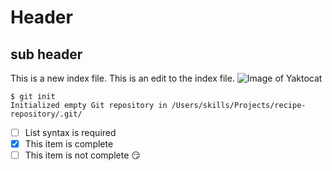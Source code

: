 # Header
## sub header
This is a new index file.
This is an edit to the index file.
![Image of Yaktocat](https://octodex.github.com/images/yaktocat.png)
```
$ git init
Initialized empty Git repository in /Users/skills/Projects/recipe-repository/.git/
```
- [ ] List syntax is required
- [x] This item is complete
- [ ] This item is not complete
:smirk:
